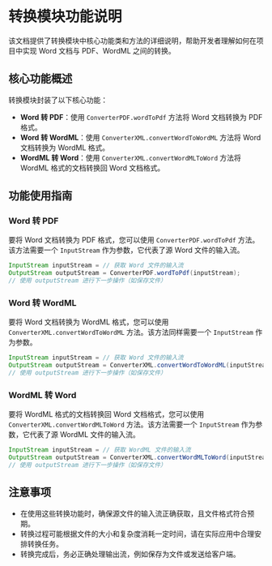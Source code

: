 转换模块功能说明
========

该文档提供了转换模块中核心功能类和方法的详细说明，帮助开发者理解如何在项目中实现 Word 文档与 PDF、WordML 之间的转换。

核心功能概述
------

转换模块封装了以下核心功能：

*   **Word 转 PDF**：使用 `ConverterPDF.wordToPdf` 方法将 Word 文档转换为 PDF 格式。
*   **Word 转 WordML**：使用 `ConverterXML.convertWordToWordML` 方法将 Word 文档转换为 WordML 格式。
*   **WordML 转 Word**：使用 `ConverterXML.convertWordMLToWord` 方法将 WordML 格式的文档转换回 Word 文档格式。

功能使用指南
------

### Word 转 PDF

要将 Word 文档转换为 PDF 格式，您可以使用 `ConverterPDF.wordToPdf` 方法。该方法需要一个 `InputStream` 作为参数，它代表了源 Word 文件的输入流。

```java
InputStream inputStream = // 获取 Word 文件的输入流
OutputStream outputStream = ConverterPDF.wordToPdf(inputStream);
// 使用 outputStream 进行下一步操作（如保存文件）
```

### Word 转 WordML

要将 Word 文档转换为 WordML 格式，您可以使用 `ConverterXML.convertWordToWordML` 方法。该方法同样需要一个 `InputStream` 作为参数。

```java
InputStream inputStream = // 获取 Word 文件的输入流
OutputStream outputStream = ConverterXML.convertWordToWordML(inputStream);
// 使用 outputStream 进行下一步操作（如保存文件）
```

### WordML 转 Word

要将 WordML 格式的文档转换回 Word 文档格式，您可以使用 `ConverterXML.convertWordMLToWord` 方法。该方法需要一个 `InputStream` 作为参数，它代表了源 WordML 文件的输入流。

```java
InputStream inputStream = // 获取 WordML 文件的输入流
OutputStream outputStream = ConverterXML.convertWordMLToWord(inputStream);
// 使用 outputStream 进行下一步操作（如保存文件）
```

注意事项
----

*   在使用这些转换功能时，确保源文件的输入流正确获取，且文件格式符合预期。
*   转换过程可能根据文件的大小和复杂度消耗一定时间，请在实际应用中合理安排转换任务。
*   转换完成后，务必正确处理输出流，例如保存为文件或发送给客户端。